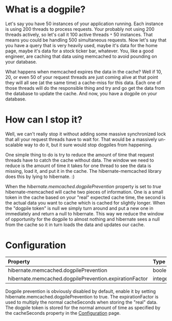 # What is a dogpile? #
Let's say you have 50 instances of your application running. Each instance is using 200 threads to process requests. Your probably not using 200 threads actively, so let's call it 100 active threads `*` 50 instances. That means you could be handling 500 simultaneous requests. Now let's say that you have a query that is very heavily used, maybe it's data for the home page, maybe it's data for a stock ticker bar, whatever. You, like a good engineer, are caching that data using memcached to avoid pounding on your database.

What happens when memcached expires the data in the cache? Well if 10, 20, or even 50 of your request threads are just coming alive at that point they will all see (at the same time) a cache-miss for this data. Each one of those threads will do the responsible thing and try and go get the data from the database to update the cache. And now, you have a dogpile on your database.

# How can I stop it? #
Well, we can't really stop it without adding some massive synchronized lock that all your request threads have to wait for. That would be a massively un-scalable way to do it, but it sure would stop dogpiles from happening.

One simple thing to do is try to reduce the amount of time that request threads have to catch the cache without data. The window we need to reduce is the amount of time it takes for one thread to see the data is missing, load it, and put it in the cache. The hibernate-memcached library does this by lying to hibernate. :)

When the _hibernate.memcached.dogpilePrevention_ property is set to _true_ hibernate-memcached will cache two pieces of information. One is a small token in the cache based on your "real" expected cache time, the second is the actual data you want to cache which is cached for slightly longer. When the "dogpile token" is null we simply turn around and put a new one in immediately and return a null to hibernate. This way we reduce the window of opportunity for the dogpile to almost nothing and hibernate sees a null from the cache so it in turn loads the data and updates our cache.

# Configuration #
| **Property** | **Type** | **Default** |
|:-------------|:---------|:------------|
| hibernate.memcached.dogpilePrevention | boolean  | false       |
| hibernate.memcached.dogpilePrevention.expirationFactor | integer  | 2           |

Dogpile prevention is obviously disabled by default, enable it by setting hibernate.memcached.dogpilePrevention to true. The expirationFactor is used to multiply the normal cacheSeconds when storing the "real" data. The dogpile token is stored for the normal amount of time as specified by the cacheSeconds property in the [Configuration](Configuration.md) page.